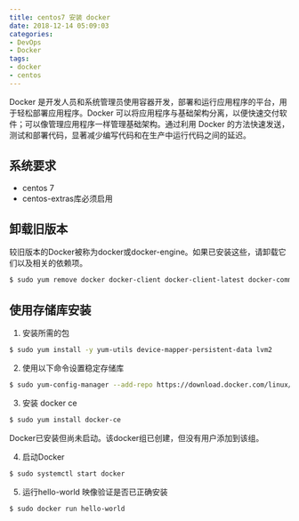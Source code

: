 ```yaml
---
title: centos7 安装 docker
date: 2018-12-14 05:09:03
categories:
- DevOps
- Docker
tags:
- docker
- centos
---
```


Docker 是开发人员和系统管理员使用容器开发，部署和运行应用程序的平台，用于轻松部署应用程序。Docker 可以将应用程序与基础架构分离，以便快速交付软件；可以像管理应用程序一样管理基础架构。通过利用 Docker 的方法快速发送，测试和部署代码，显著减少编写代码和在生产中运行代码之间的延迟。

<!-- more -->

## 系统要求
* centos 7
* centos-extras库必须启用

## 卸载旧版本
较旧版本的Docker被称为docker或docker-engine。如果已安装这些，请卸载它们以及相关的依赖项。
``` bash
$ sudo yum remove docker docker-client docker-client-latest docker-common docker-latest docker-latest-logrotate docker-logrotate docker-selinux docker-engine-selinux docker-engine
```

## 使用存储库安装
1. 安装所需的包

``` bash
$ sudo yum install -y yum-utils device-mapper-persistent-data lvm2
```

2. 使用以下命令设置稳定存储库

``` bash
$ sudo yum-config-manager --add-repo https://download.docker.com/linux/centos/docker-ce.repo
```

3. 安装 docker ce

``` bash
$ sudo yum install docker-ce
``` 
Docker已安装但尚未启动。该docker组已创建，但没有用户添加到该组。

4. 启动Docker

``` bash
$ sudo systemctl start docker
```

5. 运行hello-world 映像验证是否已正确安装

``` bash
$ sudo docker run hello-world
```